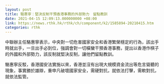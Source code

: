 ```yaml
---
layout: post
title: 駱惠寧：堅決反制干預香港事務的外部勢力　留點教訓
date: 2021-04-15 12:09:13.000000000 +08:00
link: https://news.rthk.hk/rthk/ch/component/k2/1585894-20210415.htm
categories: rthk
---
```


中聯辦主任駱惠寧表示，中央對一切危害國家安全和香港繁榮穩定的行為，該出手時就出手，一旦出手必到位，強調會對一切橫蠻干預香港事務，提出以香港作棋子的外國和外部勢力，該反制就堅決反制，讓他們留點教訓。

駱惠寧反駁，香港國安法實施以來，香港並沒有出現大規模資金流出等危言聳聽的現象，事實勝於雄辯，重申凡破壞國家安全，需硬對抗，就依法打擊，需軟對抗，就依法監管。
